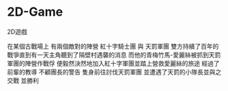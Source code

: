 # 2D-Game
 2D遊戲
 
 在某個古戰場上 有兩個敵對的陣營 紅十字騎士團 與 天罰軍團  雙方持續了百年的戰爭直到有一天主角聽到了隔壁村遇襲的消息 而他的青梅竹馬-愛麗絲被抓到天罰軍團的陣營作戰俘 便毅然決然地加入紅十字軍團並踏上營救愛麗絲的旅途 
 經過了前輩的教導 不顧團長的警告 隻身前往討伐天罰軍團 並遭遇了天罰的小隊長並與之交戰 並勝利
 
